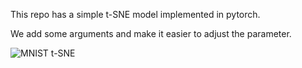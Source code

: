 This repo has a simple t-SNE model implemented in pytorch. 

We add some arguments and make it easier to adjust the parameter. 


![MNIST t-SNE](scatter.gif)
